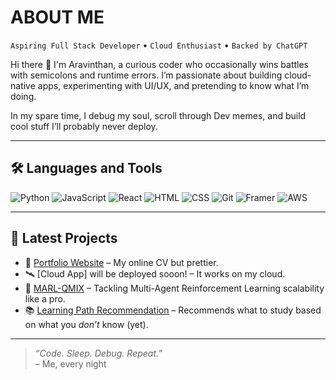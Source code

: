 # ABOUT ME

`Aspiring Full Stack Developer` • `Cloud Enthusiast` • `Backed by ChatGPT` 

Hi there 👋 I'm Aravinthan, a curious coder who occasionally wins battles with semicolons and runtime errors. I’m passionate about building cloud-native apps, experimenting with UI/UX, and pretending to know what I’m doing.

In my spare time, I debug my soul, scroll through Dev memes, and build cool stuff I’ll probably never deploy.

---

## 🛠 Languages and Tools

![Python](https://img.shields.io/badge/-Python-05122A?style=flat&logo=python)
![JavaScript](https://img.shields.io/badge/-JavaScript-05122A?style=flat&logo=javascript)
![React](https://img.shields.io/badge/-React-05122A?style=flat&logo=react)
![HTML](https://img.shields.io/badge/-HTML-05122A?style=flat&logo=html5)
![CSS](https://img.shields.io/badge/-CSS-05122A?style=flat&logo=css3)
![Git](https://img.shields.io/badge/-Git-05122A?style=flat&logo=git)
![Framer](https://img.shields.io/badge/-Framer-05122A?style=flat&logo=framer&logoColor=white)
![AWS](https://img.shields.io/badge/-AWS-05122A?style=flat&logo=amazonaws&logoColor=white)

---

## 🚀 Latest Projects

- 🎨 [Portfolio Website](https://arvfolio.framer.website/) – My online CV but prettier.
- 🛰️ [Cloud App] will be deployed sooon! – It works on my cloud.
- 🤖 [MARL-QMIX](https://github.com/Aravinthan404/marl-qmix) – Tackling Multi-Agent Reinforcement Learning scalability like a pro.
- 📚 [Learning Path Recommendation](https://github.com/Aravinthan404/learning-path-recommendation) – Recommends what to study based on what you *don’t* know (yet).

---

> _“Code. Sleep. Debug. Repeat.”_  
> – Me, every night

